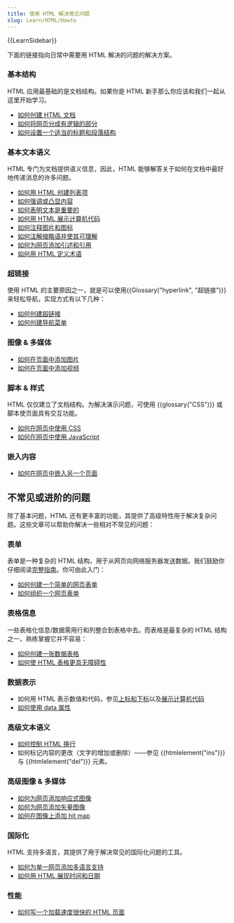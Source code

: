 ```yaml
---
title: 使用 HTML 解决常见问题
slug: Learn/HTML/Howto
---
```

{{LearnSidebar}}

下面的链接指向日常中需要用 HTML 解决的问题的解决方案。

### 基本结构

HTML 应用最基础的是文档结构。如果你是 HTML 新手那么你应该和我们一起从这里开始学习。

- [如何创建 HTML 文档](/zh-CN/docs/learn/HTML/Introduction_to_HTML/Getting_started#实践操作_创建你的第一个HTML文档)
- [如何将网页分成有逻辑的部分](/zh-CN/docs/Learn/HTML/Introduction_to_HTML/Document_and_website_structure)
- [如何设置一个适当的标题和段落结构](/zh-CN/docs/Learn/HTML/Introduction_to_HTML/HTML_text_fundamentals#基础：标题和段落)

### 基本文本语义

HTML 专门为文档提供语义信息，因此，HTML 能够解答关于如何在文档中最好地传递消息的许多问题。

- [如何用 HTML 创建列表项](/zh-CN/docs/Learn/HTML/Introduction_to_HTML/HTML_text_fundamentals#列表)
- [如何强调或凸显内容](/zh-CN/docs/Learn/HTML/Introduction_to_HTML/HTML_text_fundamentals#Emphasis_and_importance)
- [如何表明文本是重要的](/zh-CN/docs/Learn/HTML/Introduction_to_HTML/HTML_text_fundamentals#重点强调)
- [如何用 HTML 展示计算机代码](/zh-CN/docs/Learn/HTML/Introduction_to_HTML/Advanced_text_formatting#展示计算机代码)
- [如何注释图片和图标](/zh-CN/docs/Learn/HTML/Multimedia_and_embedding/Images_in_HTML#通过为图片搭配说明文字的方式来解说图片)
- [如何注解缩略语并使其可理解](/zh-CN/docs/Learn/HTML/Introduction_to_HTML/Advanced_text_formatting#缩略语)
- [如何为网页添加引述和引用](/zh-CN/docs/Learn/HTML/Introduction_to_HTML/Advanced_text_formatting#引用)
- [如何用 HTML 定义术语](/zh-CN/docs/Learn/HTML/Howto/Define_terms_with_HTML)

### 超链接

使用 HTML 的主要原因之一，就是可以使用{{Glossary("hyperlink", "超链接")}}来轻松导航，实现方式有以下几种：

- [如何创建超链接](/zh-CN/docs/Learn/HTML/Introduction_to_HTML/Creating_hyperlinks)
- [如何创建导航菜单](/zh-CN/docs/Learn/HTML/Introduction_to_HTML/Creating_hyperlinks#主动学习：创建一个导航菜单)

### 图像 & 多媒体

- [如何在页面中添加图片](/zh-CN/docs/Learn/HTML/Multimedia_and_embedding/Images_in_HTML#怎样将一幅图片放到网页上？)
- [如何在页面中添加视频](/zh-CN/docs/Learn/HTML/Multimedia_and_embedding/Video_and_audio_content)

### 脚本 & 样式

HTML 仅仅建立了文档结构。为解决演示问题，可使用 {{glossary("CSS")}} 或脚本使页面具有交互功能。

- [如何在网页中使用 CSS](/zh-CN/docs/Learn/CSS/First_steps/How_CSS_works#how_to_apply_your_css_to_your_html)
- [如何在网页中使用 JavaScript](/zh-CN/docs/Learn/HTML/Howto/Use_JavaScript_within_a_webpage)

### 嵌入内容

- [如何在网页中嵌入另一个页面](/zh-CN/docs/Learn/HTML/Multimedia_and_embedding/Other_embedding_technologies)

## 不常见或进阶的问题

除了基本问题，HTML 还有更丰富的功能，其提供了高级特性用于解决复杂问题。这些文章可以帮助你解决一些相对不常见的问题：

### 表单

表单是一种复杂的 HTML 结构，用于从网页向网络服务器发送数据。我们鼓励你仔细阅读[完整指南](/zh-CN/docs/Learn/Forms)。你可由此入门：

- [如何创建一个简单的网页表单](/zh-CN/docs/Learn/Forms/Your_first_form)
- [如何组织一个网页表单](/zh-CN/docs/Learn/Forms/How_to_structure_a_web_form)

### 表格信息

一些表格化信息/数据需用行和列整合到表格中去。而表格是最复杂的 HTML 结构之一，熟练掌握它并不容易：

- [如何创建一张数据表格](/zh-CN/docs/Learn/HTML/Tables/Basics)
- [如何使 HTML 表格更具无障碍性](/zh-CN/docs/Learn/HTML/Tables/Advanced)

### 数据表示

- 如何用 HTML 表示数值和代码，参见[上标和下标](/zh-CN/docs/Learn/HTML/Introduction_to_HTML/Advanced_text_formatting#上标和下标)以及[展示计算机代码](/zh-CN/docs/Learn/HTML/Introduction_to_HTML/Advanced_text_formatting#展示计算机代码)
- [如何使用 data 属性](/zh-CN/docs/Learn/HTML/Howto/Use_data_attributes)

### 高级文本语义

- [如何控制 HTML 换行](/zh-CN/docs/Web/HTML/Element/br)
- 如何标记内容的更改（文字的增加或删除）——参见 {{htmlelement("ins")}} 与 {{htmlelement("del")}} 元素。

### 高级图像 & 多媒体

- [如何为网页添加响应式图像](/zh-CN/docs/Learn/HTML/Multimedia_and_embedding/Responsive_images)
- [如何为网页添加矢量图像](/zh-CN/docs/Learn/HTML/Multimedia_and_embedding/Adding_vector_graphics_to_the_Web)
- [如何在图像上添加 hit map](/zh-CN/docs/Learn/HTML/Howto/Add_a_hit_map_on_top_of_an_image)

### 国际化

HTML 支持多语言，其提供了用于解决常见的国际化问题的工具。

- [如何为单一网页添加多语言支持](/zh-CN/docs/Learn/HTML/Introduction_to_HTML/The_head_metadata_in_HTML#为文档设定主语言)
- [如何用 HTML 展现时间和日期](/zh-CN/docs/Learn/HTML/Introduction_to_HTML/Advanced_text_formatting#标记时间和日期)

### 性能

- [如何写一个加载速度很快的 HTML 页面](/zh-CN/docs/Learn/HTML/Howto/Author_fast-loading_HTML_pages)
